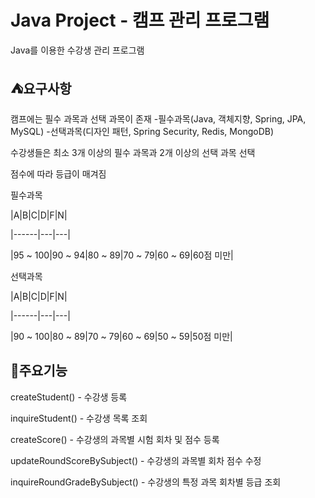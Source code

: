 # Java Project - 캠프 관리 프로그램
Java를 이용한 수강생 관리 프로그램

## ⛺요구사항
캠프에는 필수 과목과 선택 과목이 존재
-필수과목(Java, 객체지향, Spring, JPA, MySQL)
-선택과목(디자인 패턴, Spring Security, Redis, MongoDB)

수강생들은 최소 3개 이상의 필수 과목과 2개 이상의 선택 과목 선택

점수에 따라 등급이 매겨짐

필수과목

|A|B|C|D|F|N|

|------|---|---|

|95 ~ 100|90 ~ 94|80 ~ 89|70 ~ 79|60 ~ 69|60점 미만|

선택과목

|A|B|C|D|F|N|

|------|---|---|

|90 ~ 100|80 ~ 89|70 ~ 79|60 ~ 69|50 ~ 59|50점 미만|

## 📌주요기능

createStudent() - 수강생 등록

inquireStudent() - 수강생 목록 조회

createScore() - 수강생의 과목별 시험 회차 및 점수 등록

updateRoundScoreBySubject() - 수강생의 과목별 회차 점수 수정

inquireRoundGradeBySubject() - 수강생의 특정 과목 회차별 등급 조회


